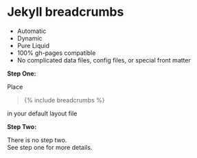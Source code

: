 # Jekyll breadcrumbs

- Automatic
- Dynamic
- Pure Liquid
- 100% gh-pages compatible
- No complicated data files, config files, or special front matter

<b>Step One:</b>

Place 

> {% include breadcrumbs %}

in your default layout file

<b>Step Two:</b>

There is no step two.  
See step one for more details.
